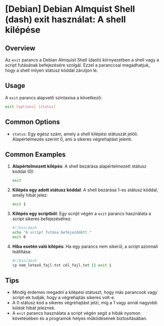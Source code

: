 # [Debian] Debian Almquist Shell (dash) exit használat: A shell kilépése

## Overview
Az `exit` parancs a Debian Almquist Shell (dash) környezetben a shell vagy a script futásának befejezésére szolgál. Ezzel a paranccsal megadhatjuk, hogy a shell milyen státusz kóddal záruljon le.

## Usage
A `exit` parancs alapvető szintaxisa a következő:

```sh
exit [options] [status]
```

## Common Options
- `status`: Egy egész szám, amely a shell kilépési státuszát jelöli. Alapértelmezés szerint 0, ami a sikeres végrehajtást jelenti.

## Common Examples
1. **Alapértelmezett kilépés**:
   A shell bezárása alapértelmezett státusz kóddal (0):
   ```sh
   exit
   ```

2. **Kilépés egy adott státusz kóddal**:
   A shell bezárása 1-es státusz kóddal, amely hibát jelez:
   ```sh
   exit 1
   ```

3. **Kilépés egy scriptből**:
   Egy script végén a `exit` parancs használata a script sikeres befejezéséhez:
   ```sh
   #!/bin/dash
   echo "A script futása befejeződött."
   exit 0
   ```

4. **Hiba esetén való kilépés**:
   Ha egy parancs nem sikerül, a script azonnali leállítása:
   ```sh
   #!/bin/dash
   cp nem_letező_fajl.txt cél_fajl.txt || exit 1
   ```

## Tips
- Mindig érdemes megadni a kilépési státuszt, hogy más parancsok vagy script-ek tudják, hogy a végrehajtás sikeres volt-e.
- A 0 státusz kód a sikeres végrehajtást jelzi, míg a 1 vagy annál nagyobb kódok hibát jeleznek.
- A `exit` parancs használata a script végén segít a hibák nyomon követésében és a programok helyes működésének biztosításában.